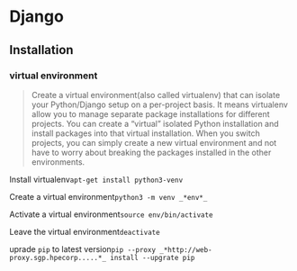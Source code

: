 # Django
## Installation
### virtual environment
>Create a virtual environment(also called virtualenv) that can isolate your Python/Django setup on a per-project basis. It means virtualenv allow you to manage separate package installations for different projects. You can create a “virtual” isolated Python installation and install packages into that virtual installation. When you switch projects, you can simply create a new virtual environment and not have to worry about breaking the packages installed in the other environments. 
<p>Install virtualenv<prep><code>apt-get install python3-venv</code></prep> 
<p>Create a virtual environment<prep><code>python3 -m venv _*env*_</code></prep>
<p>Activate a virtual environment<prep><code>source env/bin/activate</code></prep>
<p>Leave the virtual environment<prep><code>deactivate</code></prep>
<p>uprade <code>pip</code> to latest version<prep><code>pip --proxy _*http://web-proxy.sgp.hpecorp.....*_ install --upgrate pip</code></prep>

